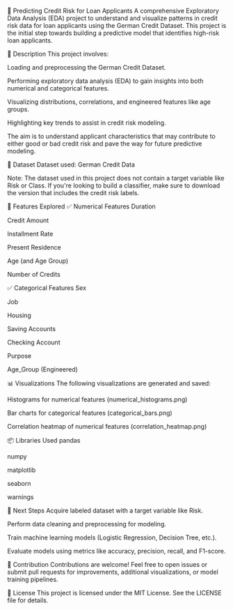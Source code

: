 🏦 Predicting Credit Risk for Loan Applicants
A comprehensive Exploratory Data Analysis (EDA) project to understand and visualize patterns in credit risk data for loan applicants using the German Credit Dataset. This project is the initial step towards building a predictive model that identifies high-risk loan applicants.

📌 Description
This project involves:

Loading and preprocessing the German Credit Dataset.

Performing exploratory data analysis (EDA) to gain insights into both numerical and categorical features.

Visualizing distributions, correlations, and engineered features like age groups.

Highlighting key trends to assist in credit risk modeling.

The aim is to understand applicant characteristics that may contribute to either good or bad credit risk and pave the way for future predictive modeling.

📁 Dataset
Dataset used: German Credit Data

Note: The dataset used in this project does not contain a target variable like Risk or Class. If you're looking to build a classifier, make sure to download the version that includes the credit risk labels.

🚀 Features Explored
✅ Numerical Features
Duration

Credit Amount

Installment Rate

Present Residence

Age (and Age Group)

Number of Credits

✅ Categorical Features
Sex

Job

Housing

Saving Accounts

Checking Account

Purpose

Age_Group (Engineered)

📊 Visualizations
The following visualizations are generated and saved:

Histograms for numerical features (numerical_histograms.png)

Bar charts for categorical features (categorical_bars.png)

Correlation heatmap of numerical features (correlation_heatmap.png)

📦 Libraries Used
pandas

numpy

matplotlib

seaborn

warnings


📌 Next Steps
Acquire labeled dataset with a target variable like Risk.

Perform data cleaning and preprocessing for modeling.

Train machine learning models (Logistic Regression, Decision Tree, etc.).

Evaluate models using metrics like accuracy, precision, recall, and F1-score.

🤝 Contribution
Contributions are welcome! Feel free to open issues or submit pull requests for improvements, additional visualizations, or model training pipelines.

📄 License
This project is licensed under the MIT License. See the LICENSE file for details.
